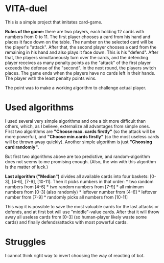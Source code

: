 # VITA-duel
This is a simple project that imitates card-game.

**Rules of the game:** there are two players, each holding 12 cards with numbers from 0 to 11. The first player chooses a card from his hand and places it face down on the table. The number on the selected card will be the player's "attack". After that, the second player chooses a card from the remaining in his hand and also plays it face down. This is his "defend". After that, the players simultaneously turn over the cards, and the defending player receives as many penalty points as the "attack" of the first player exceeds the defense of the "second". In the next round, the players switch places. The game ends when the players have no cards left in their hands. The player with the least penalty points wins.

The point was to make a working algorithm to challenge actual player.

# Used algorithms
I used several very simple algorithms and one a bit more difficult than others, which, as I believe, externalize all advantages from simple ones.
First two algorithms are **"Choose max. cards firstly"** (so the attack will be more powerful), and **"Choose min.cards firstly"** (so the most useless cards will be thrown away quickly). Another simple algorithm is just **"Choosing card randomly"**.

But first two algorithms above are too predictive, and random-algorithm does not seems to me promising enough. (Also, the win with this algorithm is the matter of luck.)

**Last algorithm ("Median")** divides all available cards into four baskets: [0-3], [4-6], [7-9], [10-11]. Then it picks numbers in that order:
     * two random numbers from [4-6]
     * two random numbers from [7-9]
     * all minimum numbers from [0-3] (also randomly)
     * leftover number from [4-6]
     * leftover number from [7-9]
     * randomly picks all numbers from [10-11]
     
This way it is possible to save the most valuable cards for the last attacks or defends, and at first bot will use "middle"-value cards. After that it will throw away all useless cards from [0-3] (so human-player likely waste some cards) and finally defends/attacks with most powerful cards.

# Struggles
I cannot think right way to invert choosing the way of reacting of bot.
